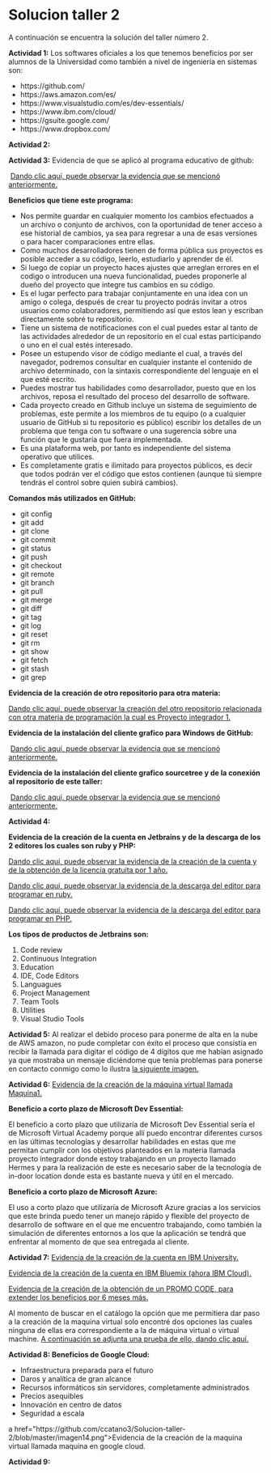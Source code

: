 # Solucion taller 2
  A continuación se encuentra la solución del taller número 2.
<p>
  <b>Actividad 1:</b> Los softwares oficiales a los que tenemos beneficios por ser alumnos de la Universidad como también a nivel de ingeniería en sistemas son:
  <ul>
    <li>https://github.com/
    <li>https://aws.amazon.com/es/
    <li>https://www.visualstudio.com/es/dev-essentials/
    <li>https://www.ibm.com/cloud/
    <li>https://gsuite.google.com/
    <li>https://www.dropbox.com/
  </ul>
</p>
<p>
 <b/>Actividad 2:</b>
  </p>
<p>
  <b>Actividad 3:</b> Evidencia de que se aplicó al programa educativo de github:
</p>
<p>
  <a href="https://github.com/ccatano3/Solucion-taller-2/blob/master/imagen.png">Dando clic aquí, puede observar la evidencia que se mencionó anteriormente.</a>
</p>
<p>
  <b>Beneficios que tiene este programa:</b>
</p>
<ul>
  <li>Nos permite guardar en cualquier momento los cambios efectuados a un archivo o conjunto de archivos, con la oportunidad de tener         acceso a ese historial de cambios, ya sea para regresar a una de esas versiones o para hacer comparaciones entre ellas.
<li>Como muchos desarrolladores tienen de forma pública sus proyectos es posible acceder a su código, leerlo, estudiarlo y aprender de él.
<li>Si luego de copiar un proyecto haces ajustes que arreglan errores en el codigo o introducen una nueva funcionalidad, puedes proponerle al dueño del proyecto que integre tus cambios en su código.
<li>Es el lugar perfecto para trabajar conjuntamente en una idea con un amigo o colega, después de crear tu proyecto podrás invitar a otros usuarios como colaboradores, permitiendo así que estos lean y escriban directamente sobré tu repositorio.
<li>Tiene un sistema de notificaciones con el cual puedes estar al tanto de las actividades alrededor de un repositorio en el cual estas participando o uno en el cual estés interesado.
<li>Posee un estupendo visor de código mediante el cual, a través del navegador, podremos consultar en cualquier instante el contenido de archivo determinado, con la sintaxis correspondiente del lenguaje en el que esté escrito.
<li>Puedes mostrar tus habilidades como desarrollador, puesto que en los archivos, reposa el resultado del proceso del desarrollo de software. 
<li>Cada proyecto creado en Github incluye un sistema de seguimiento de problemas, este permite a los miembros de tu equipo (o a cualquier usuario de GitHub si tu repositorio es público) escribir los detalles de un problema que tenga con tu software o una sugerencia sobre una función que le gustaría que fuera implementada.
<li>Es una plataforma web, por tanto es independiente del sistema operativo que utilices.
<li>Es completamente gratis e ilimitado para proyectos públicos, es decir que todos podrán ver el código que estos contienen (aunque tú siempre tendrás el control sobre quien subirá cambios).
</ul>
<p>
  <b>Comandos más utilizados en GitHub:</b>
</p>
<ul>
   <li>git config
   <li>git add
   <li>git clone
   <li>git commit
   <li>git status
   <li>git push
   <li>git checkout
   <li>git remote
   <li>git branch
   <li>git pull
   <li>git merge
   <li>git diff
   <li>git tag
   <li>git log
   <li>git reset
   <li>git rm
   <li>git show
   <li>git fetch
   <li>git stash
   <li>git grep
</ul>
<p>
  <b>Evidencia de la creación de otro repositorio para otra materia:</b>
</p>
<p>
  <a href="https://github.com/ccatano3/Proyecto-integrador-1">Dando clic aquí, puede observar la creación del otro repositorio relacionada con otra materia de programación la cual es Proyecto integrador 1.</a>
</p>
<p>
  <b>Evidencia de la instalación del cliente grafico para Windows de GitHub:</b>
</p>
<p>
  <a href="https://github.com/ccatano3/Solucion-taller-2/blob/master/imagen2.png">Dando clic aquí, puede observar la evidencia que se mencionó anteriormente.</a>
</p>
<p>
  <b>Evidencia de la instalación del cliente grafico sourcetree y de la conexión al repositorio de este taller:</b>
</p>
<p>
  <a href="https://github.com/ccatano3/Solucion-taller-2/blob/master/imagen3.png">Dando clic aquí, puede observar la evidencia que se mencionó anteriormente.</a>
</p>
<p>
  <b>Actividad 4:</b>
</p>
<p>
   <b>Evidencia de la creación de la cuenta en Jetbrains y de la descarga de los 2 editores los cuales son ruby y PHP:</b>
</p>
<p>
   <a href="https://github.com/ccatano3/Solucion-taller-2/blob/master/imagen4.png">Dando clic aquí, puede observar la evidencia de la creación de la cuenta y de la obtención de la licencia gratuita por 1 año.</a>
</p>
<p>
   <a href="https://github.com/ccatano3/Solucion-taller-2/blob/master/imagen5.png">Dando clic aquí, puede observar la evidencia de la descarga del editor para programar en ruby.</a>
</p>
<p>
   <a href="https://github.com/ccatano3/Solucion-taller-2/blob/master/imagen6.png">Dando clic aquí, puede observar la evidencia de la descarga del editor para programar en PHP.</a>
</p>
<p>
   <b>Los tipos de productos de Jetbrains son:</b>
</p>
<ol>
  <li>Code review
  <li>Continuous Integration
  <li>Education
  <li>IDE, Code Editors
  <li>Languagues
  <li>Project Management
  <li>Team Tools
  <li>Utilities
  <li>Visual Studio Tools
 </ol>
<p>
  <b>Actividad 5:</b> Al realizar el debido proceso para ponerme de alta en la nube de AWS amazon, no pude completar con éxito el proceso que consistía en recibir la llamada para digitar el código de 4 dígitos que me habían asignado ya que mostraba un mensaje diciéndome que tenía problemas para ponerse en contacto conmigo como lo ilustra <a href="https://github.com/ccatano3/Solucion-taller-2/blob/master/imagen7.png">la siguiente imagen.</a>
</p>
<p>
  <b>Actividad 6:</b> <a href="https://github.com/ccatano3/Solucion-taller-2/blob/master/imagen8.png">Evidencia de la creación de la máquina virtual llamada Maquina1.</a>
</p>
<p>
  <b>Beneficio a corto plazo de Microsoft Dev Essential:</b> 
  </p>
<p>
El beneficio a corto plazo que utilizaría de Microsoft Dev Essential sería el de Microsoft Virtual Academy porque allí puedo encontrar diferentes cursos en las últimas tecnologías y desarrollar habilidades en estas que me permitan cumplir con los objetivos planteados en la materia llamada proyecto integrador donde estoy trabajando en un proyecto llamado Hermes y para la realización de este es necesario saber de la tecnología de in-door location donde esta es bastante nueva y útil en el mercado.
  </p>
<p>
  <b>Beneficio a corto plazo de Microsoft Azure:</b> 
  </p>
<p>
  El uso a corto plazo que utilizaría de Microsoft Azure gracias a los servicios que este brinda puedo tener un manejo rápido y flexible del proyecto de desarrollo de software en el que me encuentro trabajando, como también la simulación de diferentes entornos a los que la aplicación se tendrá que enfrentar al momento de que sea entregada al cliente.
</p>
<p>
  <b>Actividad 7:</b> <a href="https://github.com/ccatano3/Solucion-taller-2/blob/master/imagen9.png">Evidencia de la creación de la cuenta en IBM University.</a>
</p>
<p>
 <a href="https://github.com/ccatano3/Solucion-taller-2/blob/master/imagen10.png">Evidencia de la creación de la cuenta en IBM Bluemix (ahora IBM Cloud).</a>
</p>
<p>
 <a href="https://github.com/ccatano3/Solucion-taller-2/blob/master/imagen11.png">Evidencia de la creación de la obtención de un PROMO CODE, para extender los beneficios por 6 meses más.</a>
</p>
<p>
 Al momento de buscar en el catálogo la opción que me permitiera dar paso a la creación de la maquina virtual solo encontré dos opciones las cuales ninguna de ellas era correspondiente a la de máquina virtual o virtual machine. <a href="https://github.com/ccatano3/Solucion-taller-2/blob/master/imagen13.png">A continuación se adjunta una prueba de ello, dando clic aquí.</a>
</p>
<p>
  <b>Actividad 8: Beneficios de Google Cloud:</b>
</p>
<p>
  <ul>
    <li>Infraestructura preparada para el futuro
    <li>Daros y analítica de gran alcance
    <li>Recursos informáticos sin servidores, completamente administrados
    <li>Precios asequibles
    <li>Innovación en centro de datos
    <li>Seguridad a escala
  </ul>
<p>
  a href="https://github.com/ccatano3/Solucion-taller-2/blob/master/imagen14.png">Evidencia de la creación de la maquina virtual llamada maquina en google cloud.</a>
</p>  
</p>
<p>
  <b>Actividad 9:</b>
</p>

